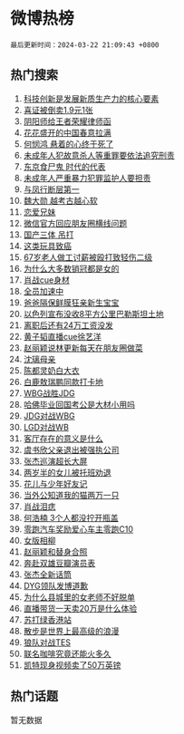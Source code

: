 # 微博热榜

`最后更新时间：2024-03-22 21:09:43 +0800`

## 热门搜索

1. [科技创新是发展新质生产力的核心要素](https://m.weibo.cn/search?containerid=100103type%3D1%26t%3D10%26q%3D%23%E7%A7%91%E6%8A%80%E5%88%9B%E6%96%B0%E6%98%AF%E5%8F%91%E5%B1%95%E6%96%B0%E8%B4%A8%E7%94%9F%E4%BA%A7%E5%8A%9B%E7%9A%84%E6%A0%B8%E5%BF%83%E8%A6%81%E7%B4%A0%23&stream_entry_id=51&isnewpage=1&extparam=seat%3D1%26filter_type%3Drealtimehot%26stream_entry_id%3D51%26pos%3D0%26c_type%3D51%26dgr%3D0%26q%3D%2523%25E7%25A7%2591%25E6%258A%2580%25E5%2588%259B%25E6%2596%25B0%25E6%2598%25AF%25E5%258F%2591%25E5%25B1%2595%25E6%2596%25B0%25E8%25B4%25A8%25E7%2594%259F%25E4%25BA%25A7%25E5%258A%259B%25E7%259A%2584%25E6%25A0%25B8%25E5%25BF%2583%25E8%25A6%2581%25E7%25B4%25A0%2523%26cate%3D10103%26display_time%3D1711112982%26pre_seqid%3D1711112982105028733192)
1. [喜证被倒卖1.9元1张](https://m.weibo.cn/search?containerid=100103type%3D1%26t%3D10%26q%3D%23%E5%96%9C%E8%AF%81%E8%A2%AB%E5%80%92%E5%8D%961.9%E5%85%831%E5%BC%A0%23&stream_entry_id=31&isnewpage=1&extparam=seat%3D1%26lcate%3D5001%26pos%3D0%26realpos%3D1%26q%3D%2523%25E5%2596%259C%25E8%25AF%2581%25E8%25A2%25AB%25E5%2580%2592%25E5%258D%25961.9%25E5%2585%25831%25E5%25BC%25A0%2523%26dgr%3D0%26filter_type%3Drealtimehot%26cate%3D5001%26c_type%3D31%26flag%3D2%26stream_entry_id%3D31%26band_rank%3D1%26display_time%3D1711112982%26pre_seqid%3D1711112982105028733192)
1. [阴阳师给王者荣耀律师函](https://m.weibo.cn/search?containerid=100103type%3D1%26t%3D10%26q%3D%E9%98%B4%E9%98%B3%E5%B8%88%E7%BB%99%E7%8E%8B%E8%80%85%E8%8D%A3%E8%80%80%E5%BE%8B%E5%B8%88%E5%87%BD&stream_entry_id=31&isnewpage=1&extparam=seat%3D1%26lcate%3D5001%26pos%3D1%26realpos%3D2%26q%3D%25E9%2598%25B4%25E9%2598%25B3%25E5%25B8%2588%25E7%25BB%2599%25E7%258E%258B%25E8%2580%2585%25E8%258D%25A3%25E8%2580%2580%25E5%25BE%258B%25E5%25B8%2588%25E5%2587%25BD%26dgr%3D0%26filter_type%3Drealtimehot%26cate%3D5001%26c_type%3D31%26flag%3D16%26stream_entry_id%3D31%26band_rank%3D2%26display_time%3D1711112982%26pre_seqid%3D1711112982105028733192)
1. [花花盛开的中国春意拉满](https://m.weibo.cn/search?containerid=100103type%3D1%26t%3D10%26q%3D%23%E8%8A%B1%E8%8A%B1%E7%9B%9B%E5%BC%80%E7%9A%84%E4%B8%AD%E5%9B%BD%E6%98%A5%E6%84%8F%E6%8B%89%E6%BB%A1%23&stream_entry_id=31&isnewpage=1&extparam=seat%3D1%26lcate%3D5001%26pos%3D2%26realpos%3D3%26q%3D%2523%25E8%258A%25B1%25E8%258A%25B1%25E7%259B%259B%25E5%25BC%2580%25E7%259A%2584%25E4%25B8%25AD%25E5%259B%25BD%25E6%2598%25A5%25E6%2584%258F%25E6%258B%2589%25E6%25BB%25A1%2523%26dgr%3D0%26filter_type%3Drealtimehot%26cate%3D5001%26c_type%3D31%26flag%3D0%26stream_entry_id%3D31%26band_rank%3D3%26display_time%3D1711112982%26pre_seqid%3D1711112982105028733192)
1. [何悯鸿 悬着的心终于死了](https://m.weibo.cn/search?containerid=100103type%3D1%26t%3D10%26q%3D%E4%BD%95%E6%82%AF%E9%B8%BF+%E6%82%AC%E7%9D%80%E7%9A%84%E5%BF%83%E7%BB%88%E4%BA%8E%E6%AD%BB%E4%BA%86&stream_entry_id=31&isnewpage=1&extparam=seat%3D1%26lcate%3D5001%26pos%3D3%26realpos%3D4%26q%3D%25E4%25BD%2595%25E6%2582%25AF%25E9%25B8%25BF%2520%25E6%2582%25AC%25E7%259D%2580%25E7%259A%2584%25E5%25BF%2583%25E7%25BB%2588%25E4%25BA%258E%25E6%25AD%25BB%25E4%25BA%2586%26dgr%3D0%26filter_type%3Drealtimehot%26cate%3D5001%26c_type%3D31%26flag%3D1%26stream_entry_id%3D31%26band_rank%3D4%26display_time%3D1711112982%26pre_seqid%3D1711112982105028733192)
1. [未成年人犯故意杀人等重罪要依法追究刑责](https://m.weibo.cn/search?containerid=100103type%3D1%26t%3D10%26q%3D%23%E6%9C%AA%E6%88%90%E5%B9%B4%E4%BA%BA%E7%8A%AF%E6%95%85%E6%84%8F%E6%9D%80%E4%BA%BA%E7%AD%89%E9%87%8D%E7%BD%AA%E8%A6%81%E4%BE%9D%E6%B3%95%E8%BF%BD%E7%A9%B6%E5%88%91%E8%B4%A3%23&stream_entry_id=31&isnewpage=1&extparam=seat%3D1%26lcate%3D5001%26pos%3D4%26realpos%3D5%26q%3D%2523%25E6%259C%25AA%25E6%2588%2590%25E5%25B9%25B4%25E4%25BA%25BA%25E7%258A%25AF%25E6%2595%2585%25E6%2584%258F%25E6%259D%2580%25E4%25BA%25BA%25E7%25AD%2589%25E9%2587%258D%25E7%25BD%25AA%25E8%25A6%2581%25E4%25BE%259D%25E6%25B3%2595%25E8%25BF%25BD%25E7%25A9%25B6%25E5%2588%2591%25E8%25B4%25A3%2523%26dgr%3D0%26filter_type%3Drealtimehot%26cate%3D5001%26c_type%3D31%26flag%3D16%26stream_entry_id%3D31%26band_rank%3D5%26display_time%3D1711112982%26pre_seqid%3D1711112982105028733192)
1. [东京食尸鬼 时代的代表](https://m.weibo.cn/search?containerid=100103type%3D1%26t%3D10%26q%3D%E4%B8%9C%E4%BA%AC%E9%A3%9F%E5%B0%B8%E9%AC%BC+%E6%97%B6%E4%BB%A3%E7%9A%84%E4%BB%A3%E8%A1%A8&stream_entry_id=31&isnewpage=1&extparam=seat%3D1%26lcate%3D5001%26pos%3D5%26realpos%3D6%26q%3D%25E4%25B8%259C%25E4%25BA%25AC%25E9%25A3%259F%25E5%25B0%25B8%25E9%25AC%25BC%2520%25E6%2597%25B6%25E4%25BB%25A3%25E7%259A%2584%25E4%25BB%25A3%25E8%25A1%25A8%26dgr%3D0%26filter_type%3Drealtimehot%26cate%3D5001%26c_type%3D31%26flag%3D1%26stream_entry_id%3D31%26band_rank%3D6%26display_time%3D1711112982%26pre_seqid%3D1711112982105028733192)
1. [未成年人严重暴力犯罪监护人要担责](https://m.weibo.cn/search?containerid=100103type%3D1%26t%3D10%26q%3D%23%E6%9C%AA%E6%88%90%E5%B9%B4%E4%BA%BA%E4%B8%A5%E9%87%8D%E6%9A%B4%E5%8A%9B%E7%8A%AF%E7%BD%AA%E7%9B%91%E6%8A%A4%E4%BA%BA%E8%A6%81%E6%8B%85%E8%B4%A3%23&stream_entry_id=31&isnewpage=1&extparam=seat%3D1%26lcate%3D5001%26pos%3D6%26realpos%3D7%26q%3D%2523%25E6%259C%25AA%25E6%2588%2590%25E5%25B9%25B4%25E4%25BA%25BA%25E4%25B8%25A5%25E9%2587%258D%25E6%259A%25B4%25E5%258A%259B%25E7%258A%25AF%25E7%25BD%25AA%25E7%259B%2591%25E6%258A%25A4%25E4%25BA%25BA%25E8%25A6%2581%25E6%258B%2585%25E8%25B4%25A3%2523%26dgr%3D0%26filter_type%3Drealtimehot%26cate%3D5001%26c_type%3D31%26flag%3D0%26stream_entry_id%3D31%26band_rank%3D7%26display_time%3D1711112982%26pre_seqid%3D1711112982105028733192)
1. [与凤行断层第一](https://m.weibo.cn/search?containerid=100103type%3D1%26t%3D10%26q%3D%23%E4%B8%8E%E5%87%A4%E8%A1%8C%E6%96%AD%E5%B1%82%E7%AC%AC%E4%B8%80%23&stream_entry_id=31&isnewpage=1&extparam=seat%3D1%26lcate%3D5001%26pos%3D7%26realpos%3D8%26q%3D%2523%25E4%25B8%258E%25E5%2587%25A4%25E8%25A1%258C%25E6%2596%25AD%25E5%25B1%2582%25E7%25AC%25AC%25E4%25B8%2580%2523%26dgr%3D0%26filter_type%3Drealtimehot%26cate%3D5001%26c_type%3D31%26flag%3D1%26stream_entry_id%3D31%26band_rank%3D8%26display_time%3D1711112982%26pre_seqid%3D1711112982105028733192)
1. [魏大勋 越考古越心软](https://m.weibo.cn/search?containerid=100103type%3D1%26t%3D10%26q%3D%E9%AD%8F%E5%A4%A7%E5%8B%8B+%E8%B6%8A%E8%80%83%E5%8F%A4%E8%B6%8A%E5%BF%83%E8%BD%AF&stream_entry_id=31&isnewpage=1&extparam=seat%3D1%26lcate%3D5001%26pos%3D8%26realpos%3D9%26q%3D%25E9%25AD%258F%25E5%25A4%25A7%25E5%258B%258B%2520%25E8%25B6%258A%25E8%2580%2583%25E5%258F%25A4%25E8%25B6%258A%25E5%25BF%2583%25E8%25BD%25AF%26dgr%3D0%26filter_type%3Drealtimehot%26cate%3D5001%26c_type%3D31%26flag%3D1%26stream_entry_id%3D31%26band_rank%3D9%26display_time%3D1711112982%26pre_seqid%3D1711112982105028733192)
1. [恋爱兄妹](https://m.weibo.cn/search?containerid=100103type%3D1%26t%3D10%26q%3D%23%E6%81%8B%E7%88%B1%E5%85%84%E5%A6%B9%23&stream_entry_id=31&isnewpage=1&extparam=seat%3D1%26lcate%3D5001%26pos%3D9%26realpos%3D10%26q%3D%2523%25E6%2581%258B%25E7%2588%25B1%25E5%2585%2584%25E5%25A6%25B9%2523%26dgr%3D0%26filter_type%3Drealtimehot%26cate%3D5001%26c_type%3D31%26flag%3D1%26stream_entry_id%3D31%26band_rank%3D10%26display_time%3D1711112982%26pre_seqid%3D1711112982105028733192)
1. [微信官方回应朋友圈横线问题](https://m.weibo.cn/search?containerid=100103type%3D1%26t%3D10%26q%3D%23%E5%BE%AE%E4%BF%A1%E5%AE%98%E6%96%B9%E5%9B%9E%E5%BA%94%E6%9C%8B%E5%8F%8B%E5%9C%88%E6%A8%AA%E7%BA%BF%E9%97%AE%E9%A2%98%23&stream_entry_id=31&isnewpage=1&extparam=seat%3D1%26lcate%3D5001%26pos%3D10%26realpos%3D11%26q%3D%2523%25E5%25BE%25AE%25E4%25BF%25A1%25E5%25AE%2598%25E6%2596%25B9%25E5%259B%259E%25E5%25BA%2594%25E6%259C%258B%25E5%258F%258B%25E5%259C%2588%25E6%25A8%25AA%25E7%25BA%25BF%25E9%2597%25AE%25E9%25A2%2598%2523%26dgr%3D0%26filter_type%3Drealtimehot%26cate%3D5001%26c_type%3D31%26flag%3D2%26stream_entry_id%3D31%26band_rank%3D11%26display_time%3D1711112982%26pre_seqid%3D1711112982105028733192)
1. [国产三体 吊打](https://m.weibo.cn/search?containerid=100103type%3D1%26t%3D10%26q%3D%E5%9B%BD%E4%BA%A7%E4%B8%89%E4%BD%93+%E5%90%8A%E6%89%93&stream_entry_id=31&isnewpage=1&extparam=seat%3D1%26lcate%3D5001%26pos%3D11%26realpos%3D12%26q%3D%25E5%259B%25BD%25E4%25BA%25A7%25E4%25B8%2589%25E4%25BD%2593%2520%25E5%2590%258A%25E6%2589%2593%26dgr%3D0%26filter_type%3Drealtimehot%26cate%3D5001%26c_type%3D31%26flag%3D0%26stream_entry_id%3D31%26band_rank%3D12%26display_time%3D1711112982%26pre_seqid%3D1711112982105028733192)
1. [这类玩具致癌](https://m.weibo.cn/search?containerid=100103type%3D1%26t%3D10%26q%3D%23%E8%BF%99%E7%B1%BB%E7%8E%A9%E5%85%B7%E8%87%B4%E7%99%8C%23&stream_entry_id=31&isnewpage=1&extparam=seat%3D1%26lcate%3D5001%26pos%3D12%26realpos%3D13%26q%3D%2523%25E8%25BF%2599%25E7%25B1%25BB%25E7%258E%25A9%25E5%2585%25B7%25E8%2587%25B4%25E7%2599%258C%2523%26dgr%3D0%26filter_type%3Drealtimehot%26cate%3D5001%26c_type%3D31%26flag%3D0%26stream_entry_id%3D31%26band_rank%3D13%26display_time%3D1711112982%26pre_seqid%3D1711112982105028733192)
1. [67岁老人做工讨薪被殴打致轻伤二级](https://m.weibo.cn/search?containerid=100103type%3D1%26t%3D10%26q%3D%2367%E5%B2%81%E8%80%81%E4%BA%BA%E5%81%9A%E5%B7%A5%E8%AE%A8%E8%96%AA%E8%A2%AB%E6%AE%B4%E6%89%93%E8%87%B4%E8%BD%BB%E4%BC%A4%E4%BA%8C%E7%BA%A7%23&stream_entry_id=31&isnewpage=1&extparam=seat%3D1%26lcate%3D5001%26pos%3D13%26realpos%3D14%26q%3D%252367%25E5%25B2%2581%25E8%2580%2581%25E4%25BA%25BA%25E5%2581%259A%25E5%25B7%25A5%25E8%25AE%25A8%25E8%2596%25AA%25E8%25A2%25AB%25E6%25AE%25B4%25E6%2589%2593%25E8%2587%25B4%25E8%25BD%25BB%25E4%25BC%25A4%25E4%25BA%258C%25E7%25BA%25A7%2523%26dgr%3D0%26filter_type%3Drealtimehot%26cate%3D5001%26c_type%3D31%26flag%3D0%26stream_entry_id%3D31%26band_rank%3D14%26display_time%3D1711112982%26pre_seqid%3D1711112982105028733192)
1. [为什么大多数销冠都是女的](https://m.weibo.cn/search?containerid=100103type%3D1%26t%3D10%26q%3D%23%E4%B8%BA%E4%BB%80%E4%B9%88%E5%A4%A7%E5%A4%9A%E6%95%B0%E9%94%80%E5%86%A0%E9%83%BD%E6%98%AF%E5%A5%B3%E7%9A%84%23&stream_entry_id=31&isnewpage=1&extparam=seat%3D1%26lcate%3D5001%26pos%3D14%26realpos%3D15%26q%3D%2523%25E4%25B8%25BA%25E4%25BB%2580%25E4%25B9%2588%25E5%25A4%25A7%25E5%25A4%259A%25E6%2595%25B0%25E9%2594%2580%25E5%2586%25A0%25E9%2583%25BD%25E6%2598%25AF%25E5%25A5%25B3%25E7%259A%2584%2523%26dgr%3D0%26filter_type%3Drealtimehot%26cate%3D5001%26c_type%3D31%26flag%3D1%26stream_entry_id%3D31%26band_rank%3D15%26display_time%3D1711112982%26pre_seqid%3D1711112982105028733192)
1. [肖战cue身材](https://m.weibo.cn/search?containerid=100103type%3D1%26t%3D10%26q%3D%23%E8%82%96%E6%88%98cue%E8%BA%AB%E6%9D%90%23&stream_entry_id=31&isnewpage=1&extparam=seat%3D1%26lcate%3D5001%26pos%3D15%26realpos%3D16%26q%3D%2523%25E8%2582%2596%25E6%2588%2598cue%25E8%25BA%25AB%25E6%259D%2590%2523%26dgr%3D0%26filter_type%3Drealtimehot%26cate%3D5001%26c_type%3D31%26flag%3D1%26stream_entry_id%3D31%26band_rank%3D16%26display_time%3D1711112982%26pre_seqid%3D1711112982105028733192)
1. [全员加速中](https://m.weibo.cn/search?containerid=100103type%3D1%26t%3D10%26q%3D%E5%85%A8%E5%91%98%E5%8A%A0%E9%80%9F%E4%B8%AD&stream_entry_id=31&isnewpage=1&extparam=seat%3D1%26lcate%3D5001%26pos%3D16%26realpos%3D17%26q%3D%25E5%2585%25A8%25E5%2591%2598%25E5%258A%25A0%25E9%2580%259F%25E4%25B8%25AD%26dgr%3D0%26filter_type%3Drealtimehot%26cate%3D5001%26c_type%3D31%26flag%3D1%26stream_entry_id%3D31%26band_rank%3D17%26display_time%3D1711112982%26pre_seqid%3D1711112982105028733192)
1. [爸爸隔保鲜膜狂亲新生宝宝](https://m.weibo.cn/search?containerid=100103type%3D1%26t%3D10%26q%3D%23%E7%88%B8%E7%88%B8%E9%9A%94%E4%BF%9D%E9%B2%9C%E8%86%9C%E7%8B%82%E4%BA%B2%E6%96%B0%E7%94%9F%E5%AE%9D%E5%AE%9D%23&stream_entry_id=31&isnewpage=1&extparam=seat%3D1%26lcate%3D5001%26pos%3D17%26realpos%3D18%26q%3D%2523%25E7%2588%25B8%25E7%2588%25B8%25E9%259A%2594%25E4%25BF%259D%25E9%25B2%259C%25E8%2586%259C%25E7%258B%2582%25E4%25BA%25B2%25E6%2596%25B0%25E7%2594%259F%25E5%25AE%259D%25E5%25AE%259D%2523%26dgr%3D0%26filter_type%3Drealtimehot%26cate%3D5001%26c_type%3D31%26flag%3D32768%26stream_entry_id%3D31%26band_rank%3D18%26display_time%3D1711112982%26pre_seqid%3D1711112982105028733192)
1. [以色列宣布没收8平方公里巴勒斯坦土地](https://m.weibo.cn/search?containerid=100103type%3D1%26t%3D10%26q%3D%23%E4%BB%A5%E8%89%B2%E5%88%97%E5%AE%A3%E5%B8%83%E6%B2%A1%E6%94%B68%E5%B9%B3%E6%96%B9%E5%85%AC%E9%87%8C%E5%B7%B4%E5%8B%92%E6%96%AF%E5%9D%A6%E5%9C%9F%E5%9C%B0%23&stream_entry_id=31&isnewpage=1&extparam=seat%3D1%26lcate%3D5001%26pos%3D18%26realpos%3D19%26q%3D%2523%25E4%25BB%25A5%25E8%2589%25B2%25E5%2588%2597%25E5%25AE%25A3%25E5%25B8%2583%25E6%25B2%25A1%25E6%2594%25B68%25E5%25B9%25B3%25E6%2596%25B9%25E5%2585%25AC%25E9%2587%258C%25E5%25B7%25B4%25E5%258B%2592%25E6%2596%25AF%25E5%259D%25A6%25E5%259C%259F%25E5%259C%25B0%2523%26dgr%3D0%26filter_type%3Drealtimehot%26cate%3D5001%26c_type%3D31%26flag%3D1%26stream_entry_id%3D31%26band_rank%3D19%26display_time%3D1711112982%26pre_seqid%3D1711112982105028733192)
1. [离职后还有24万工资没发](https://m.weibo.cn/search?containerid=100103type%3D1%26t%3D10%26q%3D%23%E7%A6%BB%E8%81%8C%E5%90%8E%E8%BF%98%E6%9C%8924%E4%B8%87%E5%B7%A5%E8%B5%84%E6%B2%A1%E5%8F%91%23&stream_entry_id=31&isnewpage=1&extparam=seat%3D1%26lcate%3D5001%26pos%3D19%26realpos%3D20%26q%3D%2523%25E7%25A6%25BB%25E8%2581%258C%25E5%2590%258E%25E8%25BF%2598%25E6%259C%258924%25E4%25B8%2587%25E5%25B7%25A5%25E8%25B5%2584%25E6%25B2%25A1%25E5%258F%2591%2523%26dgr%3D0%26filter_type%3Drealtimehot%26cate%3D5001%26c_type%3D31%26flag%3D0%26stream_entry_id%3D31%26band_rank%3D20%26display_time%3D1711112982%26pre_seqid%3D1711112982105028733192)
1. [黄子韬直播cue徐艺洋](https://m.weibo.cn/search?containerid=100103type%3D1%26t%3D10%26q%3D%23%E9%BB%84%E5%AD%90%E9%9F%AC%E7%9B%B4%E6%92%ADcue%E5%BE%90%E8%89%BA%E6%B4%8B%23&stream_entry_id=31&isnewpage=1&extparam=seat%3D1%26lcate%3D5001%26pos%3D20%26realpos%3D21%26q%3D%2523%25E9%25BB%2584%25E5%25AD%2590%25E9%259F%25AC%25E7%259B%25B4%25E6%2592%25ADcue%25E5%25BE%2590%25E8%2589%25BA%25E6%25B4%258B%2523%26dgr%3D0%26filter_type%3Drealtimehot%26cate%3D5001%26c_type%3D31%26flag%3D2%26stream_entry_id%3D31%26band_rank%3D21%26display_time%3D1711112982%26pre_seqid%3D1711112982105028733192)
1. [赵丽颖说林更新每天在朋友圈做菜](https://m.weibo.cn/search?containerid=100103type%3D1%26t%3D10%26q%3D%23%E8%B5%B5%E4%B8%BD%E9%A2%96%E8%AF%B4%E6%9E%97%E6%9B%B4%E6%96%B0%E6%AF%8F%E5%A4%A9%E5%9C%A8%E6%9C%8B%E5%8F%8B%E5%9C%88%E5%81%9A%E8%8F%9C%23&stream_entry_id=31&isnewpage=1&extparam=seat%3D1%26lcate%3D5001%26pos%3D21%26realpos%3D22%26q%3D%2523%25E8%25B5%25B5%25E4%25B8%25BD%25E9%25A2%2596%25E8%25AF%25B4%25E6%259E%2597%25E6%259B%25B4%25E6%2596%25B0%25E6%25AF%258F%25E5%25A4%25A9%25E5%259C%25A8%25E6%259C%258B%25E5%258F%258B%25E5%259C%2588%25E5%2581%259A%25E8%258F%259C%2523%26dgr%3D0%26filter_type%3Drealtimehot%26cate%3D5001%26c_type%3D31%26flag%3D0%26stream_entry_id%3D31%26band_rank%3D22%26display_time%3D1711112982%26pre_seqid%3D1711112982105028733192)
1. [沈璃母亲](https://m.weibo.cn/search?containerid=100103type%3D1%26t%3D10%26q%3D%23%E6%B2%88%E7%92%83%E6%AF%8D%E4%BA%B2%23&stream_entry_id=31&isnewpage=1&extparam=seat%3D1%26lcate%3D5001%26pos%3D22%26realpos%3D23%26q%3D%2523%25E6%25B2%2588%25E7%2592%2583%25E6%25AF%258D%25E4%25BA%25B2%2523%26dgr%3D0%26filter_type%3Drealtimehot%26cate%3D5001%26c_type%3D31%26flag%3D1%26stream_entry_id%3D31%26band_rank%3D23%26display_time%3D1711112982%26pre_seqid%3D1711112982105028733192)
1. [陈都灵奶白大衣](https://m.weibo.cn/search?containerid=100103type%3D1%26t%3D10%26q%3D%23%E9%99%88%E9%83%BD%E7%81%B5%E5%A5%B6%E7%99%BD%E5%A4%A7%E8%A1%A3%23&stream_entry_id=31&isnewpage=1&extparam=seat%3D1%26lcate%3D5001%26pos%3D23%26realpos%3D24%26q%3D%2523%25E9%2599%2588%25E9%2583%25BD%25E7%2581%25B5%25E5%25A5%25B6%25E7%2599%25BD%25E5%25A4%25A7%25E8%25A1%25A3%2523%26dgr%3D0%26filter_type%3Drealtimehot%26cate%3D5001%26c_type%3D31%26flag%3D1%26stream_entry_id%3D31%26band_rank%3D24%26display_time%3D1711112982%26pre_seqid%3D1711112982105028733192)
1. [白鹿敖瑞鹏同款打卡地](https://m.weibo.cn/search?containerid=100103type%3D1%26t%3D10%26q%3D%23%E7%99%BD%E9%B9%BF%E6%95%96%E7%91%9E%E9%B9%8F%E5%90%8C%E6%AC%BE%E6%89%93%E5%8D%A1%E5%9C%B0%23&stream_entry_id=31&isnewpage=1&extparam=seat%3D1%26lcate%3D5001%26pos%3D24%26realpos%3D25%26q%3D%2523%25E7%2599%25BD%25E9%25B9%25BF%25E6%2595%2596%25E7%2591%259E%25E9%25B9%258F%25E5%2590%258C%25E6%25AC%25BE%25E6%2589%2593%25E5%258D%25A1%25E5%259C%25B0%2523%26dgr%3D0%26filter_type%3Drealtimehot%26cate%3D5001%26c_type%3D31%26flag%3D1%26stream_entry_id%3D31%26band_rank%3D25%26display_time%3D1711112982%26pre_seqid%3D1711112982105028733192)
1. [WBG战胜JDG](https://m.weibo.cn/search?containerid=100103type%3D1%26t%3D10%26q%3D%23WBG%E6%88%98%E8%83%9CJDG%23&stream_entry_id=31&isnewpage=1&extparam=seat%3D1%26lcate%3D5001%26pos%3D25%26realpos%3D26%26q%3D%2523WBG%25E6%2588%2598%25E8%2583%259CJDG%2523%26dgr%3D0%26filter_type%3Drealtimehot%26cate%3D5001%26c_type%3D31%26flag%3D1%26stream_entry_id%3D31%26band_rank%3D26%26display_time%3D1711112982%26pre_seqid%3D1711112982105028733192)
1. [哈佛毕业回国考公是大材小用吗](https://m.weibo.cn/search?containerid=100103type%3D1%26t%3D10%26q%3D%23%E5%93%88%E4%BD%9B%E6%AF%95%E4%B8%9A%E5%9B%9E%E5%9B%BD%E8%80%83%E5%85%AC%E6%98%AF%E5%A4%A7%E6%9D%90%E5%B0%8F%E7%94%A8%E5%90%97%23&stream_entry_id=31&isnewpage=1&extparam=seat%3D1%26lcate%3D5001%26pos%3D26%26realpos%3D27%26q%3D%2523%25E5%2593%2588%25E4%25BD%259B%25E6%25AF%2595%25E4%25B8%259A%25E5%259B%259E%25E5%259B%25BD%25E8%2580%2583%25E5%2585%25AC%25E6%2598%25AF%25E5%25A4%25A7%25E6%259D%2590%25E5%25B0%258F%25E7%2594%25A8%25E5%2590%2597%2523%26dgr%3D0%26filter_type%3Drealtimehot%26cate%3D5001%26c_type%3D31%26flag%3D0%26stream_entry_id%3D31%26band_rank%3D27%26display_time%3D1711112982%26pre_seqid%3D1711112982105028733192)
1. [JDG对战WBG](https://m.weibo.cn/search?containerid=100103type%3D1%26t%3D10%26q%3D%23JDG%E5%AF%B9%E6%88%98WBG%23&stream_entry_id=31&isnewpage=1&extparam=seat%3D1%26lcate%3D5001%26pos%3D27%26realpos%3D28%26q%3D%2523JDG%25E5%25AF%25B9%25E6%2588%2598WBG%2523%26dgr%3D0%26filter_type%3Drealtimehot%26cate%3D5001%26c_type%3D31%26flag%3D1%26stream_entry_id%3D31%26band_rank%3D28%26display_time%3D1711112982%26pre_seqid%3D1711112982105028733192)
1. [LGD对战WB](https://m.weibo.cn/search?containerid=100103type%3D1%26t%3D10%26q%3D%23LGD%E5%AF%B9%E6%88%98WB%23&stream_entry_id=31&isnewpage=1&extparam=seat%3D1%26lcate%3D5001%26pos%3D28%26realpos%3D29%26q%3D%2523LGD%25E5%25AF%25B9%25E6%2588%2598WB%2523%26dgr%3D0%26filter_type%3Drealtimehot%26cate%3D5001%26c_type%3D31%26flag%3D1%26stream_entry_id%3D31%26band_rank%3D29%26display_time%3D1711112982%26pre_seqid%3D1711112982105028733192)
1. [客厅存在的意义是什么](https://m.weibo.cn/search?containerid=100103type%3D1%26t%3D10%26q%3D%23%E5%AE%A2%E5%8E%85%E5%AD%98%E5%9C%A8%E7%9A%84%E6%84%8F%E4%B9%89%E6%98%AF%E4%BB%80%E4%B9%88%23&stream_entry_id=31&isnewpage=1&extparam=seat%3D1%26lcate%3D5001%26pos%3D29%26realpos%3D30%26q%3D%2523%25E5%25AE%25A2%25E5%258E%2585%25E5%25AD%2598%25E5%259C%25A8%25E7%259A%2584%25E6%2584%258F%25E4%25B9%2589%25E6%2598%25AF%25E4%25BB%2580%25E4%25B9%2588%2523%26dgr%3D0%26filter_type%3Drealtimehot%26cate%3D5001%26c_type%3D31%26flag%3D1%26stream_entry_id%3D31%26band_rank%3D30%26display_time%3D1711112982%26pre_seqid%3D1711112982105028733192)
1. [虞书欣父亲退出被强执公司](https://m.weibo.cn/search?containerid=100103type%3D1%26t%3D10%26q%3D%23%E8%99%9E%E4%B9%A6%E6%AC%A3%E7%88%B6%E4%BA%B2%E9%80%80%E5%87%BA%E8%A2%AB%E5%BC%BA%E6%89%A7%E5%85%AC%E5%8F%B8%23&stream_entry_id=31&isnewpage=1&extparam=seat%3D1%26lcate%3D5001%26pos%3D30%26realpos%3D31%26q%3D%2523%25E8%2599%259E%25E4%25B9%25A6%25E6%25AC%25A3%25E7%2588%25B6%25E4%25BA%25B2%25E9%2580%2580%25E5%2587%25BA%25E8%25A2%25AB%25E5%25BC%25BA%25E6%2589%25A7%25E5%2585%25AC%25E5%258F%25B8%2523%26dgr%3D0%26filter_type%3Drealtimehot%26cate%3D5001%26c_type%3D31%26flag%3D0%26stream_entry_id%3D31%26band_rank%3D31%26display_time%3D1711112982%26pre_seqid%3D1711112982105028733192)
1. [张杰巡演超长大屏](https://m.weibo.cn/search?containerid=100103type%3D1%26t%3D10%26q%3D%E5%BC%A0%E6%9D%B0%E5%B7%A1%E6%BC%94%E8%B6%85%E9%95%BF%E5%A4%A7%E5%B1%8F&stream_entry_id=31&isnewpage=1&extparam=seat%3D1%26lcate%3D5001%26pos%3D31%26realpos%3D32%26q%3D%25E5%25BC%25A0%25E6%259D%25B0%25E5%25B7%25A1%25E6%25BC%2594%25E8%25B6%2585%25E9%2595%25BF%25E5%25A4%25A7%25E5%25B1%258F%26dgr%3D0%26filter_type%3Drealtimehot%26cate%3D5001%26c_type%3D31%26flag%3D1%26stream_entry_id%3D31%26band_rank%3D32%26display_time%3D1711112982%26pre_seqid%3D1711112982105028733192)
1. [两岁半的女儿被托班劝退](https://m.weibo.cn/search?containerid=100103type%3D1%26t%3D10%26q%3D%23%E4%B8%A4%E5%B2%81%E5%8D%8A%E7%9A%84%E5%A5%B3%E5%84%BF%E8%A2%AB%E6%89%98%E7%8F%AD%E5%8A%9D%E9%80%80%23&stream_entry_id=31&isnewpage=1&extparam=seat%3D1%26lcate%3D5001%26pos%3D32%26realpos%3D33%26q%3D%2523%25E4%25B8%25A4%25E5%25B2%2581%25E5%258D%258A%25E7%259A%2584%25E5%25A5%25B3%25E5%2584%25BF%25E8%25A2%25AB%25E6%2589%2598%25E7%258F%25AD%25E5%258A%259D%25E9%2580%2580%2523%26dgr%3D0%26filter_type%3Drealtimehot%26cate%3D5001%26c_type%3D31%26flag%3D0%26stream_entry_id%3D31%26band_rank%3D33%26display_time%3D1711112982%26pre_seqid%3D1711112982105028733192)
1. [花儿与少年好友记](https://m.weibo.cn/search?containerid=100103type%3D1%26t%3D10%26q%3D%23%E8%8A%B1%E5%84%BF%E4%B8%8E%E5%B0%91%E5%B9%B4%E5%A5%BD%E5%8F%8B%E8%AE%B0%23&stream_entry_id=31&isnewpage=1&extparam=seat%3D1%26lcate%3D5001%26pos%3D33%26realpos%3D34%26q%3D%2523%25E8%258A%25B1%25E5%2584%25BF%25E4%25B8%258E%25E5%25B0%2591%25E5%25B9%25B4%25E5%25A5%25BD%25E5%258F%258B%25E8%25AE%25B0%2523%26dgr%3D0%26filter_type%3Drealtimehot%26cate%3D5001%26c_type%3D31%26flag%3D0%26stream_entry_id%3D31%26band_rank%3D34%26display_time%3D1711112982%26pre_seqid%3D1711112982105028733192)
1. [当外公知道我的猫两万一只](https://m.weibo.cn/search?containerid=100103type%3D1%26t%3D10%26q%3D%E5%BD%93%E5%A4%96%E5%85%AC%E7%9F%A5%E9%81%93%E6%88%91%E7%9A%84%E7%8C%AB%E4%B8%A4%E4%B8%87%E4%B8%80%E5%8F%AA&stream_entry_id=31&isnewpage=1&extparam=seat%3D1%26lcate%3D5001%26pos%3D34%26realpos%3D35%26q%3D%25E5%25BD%2593%25E5%25A4%2596%25E5%2585%25AC%25E7%259F%25A5%25E9%2581%2593%25E6%2588%2591%25E7%259A%2584%25E7%258C%25AB%25E4%25B8%25A4%25E4%25B8%2587%25E4%25B8%2580%25E5%258F%25AA%26dgr%3D0%26filter_type%3Drealtimehot%26cate%3D5001%26c_type%3D31%26flag%3D0%26stream_entry_id%3D31%26band_rank%3D35%26display_time%3D1711112982%26pre_seqid%3D1711112982105028733192)
1. [肖战泪痣](https://m.weibo.cn/search?containerid=100103type%3D1%26t%3D10%26q%3D%23%E8%82%96%E6%88%98%E6%B3%AA%E7%97%A3%23&stream_entry_id=31&isnewpage=1&extparam=seat%3D1%26lcate%3D5001%26pos%3D35%26realpos%3D36%26q%3D%2523%25E8%2582%2596%25E6%2588%2598%25E6%25B3%25AA%25E7%2597%25A3%2523%26dgr%3D0%26filter_type%3Drealtimehot%26cate%3D5001%26c_type%3D31%26flag%3D1%26stream_entry_id%3D31%26band_rank%3D36%26display_time%3D1711112982%26pre_seqid%3D1711112982105028733192)
1. [何浩楠 3个人都没拧开瓶盖](https://m.weibo.cn/search?containerid=100103type%3D1%26t%3D10%26q%3D%E4%BD%95%E6%B5%A9%E6%A5%A0+3%E4%B8%AA%E4%BA%BA%E9%83%BD%E6%B2%A1%E6%8B%A7%E5%BC%80%E7%93%B6%E7%9B%96&stream_entry_id=31&isnewpage=1&extparam=seat%3D1%26lcate%3D5001%26pos%3D36%26realpos%3D37%26q%3D%25E4%25BD%2595%25E6%25B5%25A9%25E6%25A5%25A0%25203%25E4%25B8%25AA%25E4%25BA%25BA%25E9%2583%25BD%25E6%25B2%25A1%25E6%258B%25A7%25E5%25BC%2580%25E7%2593%25B6%25E7%259B%2596%26dgr%3D0%26filter_type%3Drealtimehot%26cate%3D5001%26c_type%3D31%26flag%3D1%26stream_entry_id%3D31%26band_rank%3D37%26display_time%3D1711112982%26pre_seqid%3D1711112982105028733192)
1. [零跑汽车奖励爱心车主零跑C10](https://m.weibo.cn/search?containerid=100103type%3D1%26t%3D10%26q%3D%23%E9%9B%B6%E8%B7%91%E6%B1%BD%E8%BD%A6%E5%A5%96%E5%8A%B1%E7%88%B1%E5%BF%83%E8%BD%A6%E4%B8%BB%E9%9B%B6%E8%B7%91C10%23&stream_entry_id=31&isnewpage=1&extparam=seat%3D1%26lcate%3D5001%26pos%3D37%26realpos%3D38%26q%3D%2523%25E9%259B%25B6%25E8%25B7%2591%25E6%25B1%25BD%25E8%25BD%25A6%25E5%25A5%2596%25E5%258A%25B1%25E7%2588%25B1%25E5%25BF%2583%25E8%25BD%25A6%25E4%25B8%25BB%25E9%259B%25B6%25E8%25B7%2591C10%2523%26dgr%3D0%26filter_type%3Drealtimehot%26adid%3D227934%26cate%3D5001%26c_type%3D31%26flag%3D0%26stream_entry_id%3D31%26band_rank%3D38%26display_time%3D1711112982%26pre_seqid%3D1711112982105028733192)
1. [女版相柳](https://m.weibo.cn/search?containerid=100103type%3D1%26t%3D10%26q%3D%E5%A5%B3%E7%89%88%E7%9B%B8%E6%9F%B3&stream_entry_id=31&isnewpage=1&extparam=seat%3D1%26lcate%3D5001%26pos%3D38%26realpos%3D39%26q%3D%25E5%25A5%25B3%25E7%2589%2588%25E7%259B%25B8%25E6%259F%25B3%26dgr%3D0%26filter_type%3Drealtimehot%26cate%3D5001%26c_type%3D31%26flag%3D0%26stream_entry_id%3D31%26band_rank%3D39%26display_time%3D1711112982%26pre_seqid%3D1711112982105028733192)
1. [赵丽颖和替身合照](https://m.weibo.cn/search?containerid=100103type%3D1%26t%3D10%26q%3D%23%E8%B5%B5%E4%B8%BD%E9%A2%96%E5%92%8C%E6%9B%BF%E8%BA%AB%E5%90%88%E7%85%A7%23&stream_entry_id=31&isnewpage=1&extparam=seat%3D1%26lcate%3D5001%26pos%3D39%26realpos%3D40%26q%3D%2523%25E8%25B5%25B5%25E4%25B8%25BD%25E9%25A2%2596%25E5%2592%258C%25E6%259B%25BF%25E8%25BA%25AB%25E5%2590%2588%25E7%2585%25A7%2523%26dgr%3D0%26filter_type%3Drealtimehot%26cate%3D5001%26c_type%3D31%26flag%3D0%26stream_entry_id%3D31%26band_rank%3D40%26display_time%3D1711112982%26pre_seqid%3D1711112982105028733192)
1. [奔赴双雄豆瓣演员表](https://m.weibo.cn/search?containerid=100103type%3D1%26t%3D10%26q%3D%23%E5%A5%94%E8%B5%B4%E5%8F%8C%E9%9B%84%E8%B1%86%E7%93%A3%E6%BC%94%E5%91%98%E8%A1%A8%23&stream_entry_id=31&isnewpage=1&extparam=seat%3D1%26lcate%3D5001%26pos%3D40%26realpos%3D41%26q%3D%2523%25E5%25A5%2594%25E8%25B5%25B4%25E5%258F%258C%25E9%259B%2584%25E8%25B1%2586%25E7%2593%25A3%25E6%25BC%2594%25E5%2591%2598%25E8%25A1%25A8%2523%26dgr%3D0%26filter_type%3Drealtimehot%26cate%3D5001%26c_type%3D31%26flag%3D1%26stream_entry_id%3D31%26band_rank%3D41%26display_time%3D1711112982%26pre_seqid%3D1711112982105028733192)
1. [张杰全新话筒](https://m.weibo.cn/search?containerid=100103type%3D1%26t%3D10%26q%3D%23%E5%BC%A0%E6%9D%B0%E5%85%A8%E6%96%B0%E8%AF%9D%E7%AD%92%23&stream_entry_id=31&isnewpage=1&extparam=seat%3D1%26lcate%3D5001%26pos%3D41%26realpos%3D42%26q%3D%2523%25E5%25BC%25A0%25E6%259D%25B0%25E5%2585%25A8%25E6%2596%25B0%25E8%25AF%259D%25E7%25AD%2592%2523%26dgr%3D0%26filter_type%3Drealtimehot%26cate%3D5001%26c_type%3D31%26flag%3D0%26stream_entry_id%3D31%26band_rank%3D42%26display_time%3D1711112982%26pre_seqid%3D1711112982105028733192)
1. [DYG领队发博道歉](https://m.weibo.cn/search?containerid=100103type%3D1%26t%3D10%26q%3D%23DYG%E9%A2%86%E9%98%9F%E5%8F%91%E5%8D%9A%E9%81%93%E6%AD%89%23&stream_entry_id=31&isnewpage=1&extparam=seat%3D1%26lcate%3D5001%26pos%3D42%26realpos%3D43%26q%3D%2523DYG%25E9%25A2%2586%25E9%2598%259F%25E5%258F%2591%25E5%258D%259A%25E9%2581%2593%25E6%25AD%2589%2523%26dgr%3D0%26filter_type%3Drealtimehot%26cate%3D5001%26c_type%3D31%26flag%3D1%26stream_entry_id%3D31%26band_rank%3D43%26display_time%3D1711112982%26pre_seqid%3D1711112982105028733192)
1. [为什么县城里的女老师不好脱单](https://m.weibo.cn/search?containerid=100103type%3D1%26t%3D10%26q%3D%23%E4%B8%BA%E4%BB%80%E4%B9%88%E5%8E%BF%E5%9F%8E%E9%87%8C%E7%9A%84%E5%A5%B3%E8%80%81%E5%B8%88%E4%B8%8D%E5%A5%BD%E8%84%B1%E5%8D%95%23&stream_entry_id=31&isnewpage=1&extparam=seat%3D1%26lcate%3D5001%26pos%3D43%26realpos%3D44%26q%3D%2523%25E4%25B8%25BA%25E4%25BB%2580%25E4%25B9%2588%25E5%258E%25BF%25E5%259F%258E%25E9%2587%258C%25E7%259A%2584%25E5%25A5%25B3%25E8%2580%2581%25E5%25B8%2588%25E4%25B8%258D%25E5%25A5%25BD%25E8%2584%25B1%25E5%258D%2595%2523%26dgr%3D0%26filter_type%3Drealtimehot%26cate%3D5001%26c_type%3D31%26flag%3D0%26stream_entry_id%3D31%26band_rank%3D44%26display_time%3D1711112982%26pre_seqid%3D1711112982105028733192)
1. [直播带货一天卖20万是什么体验](https://m.weibo.cn/search?containerid=100103type%3D1%26t%3D10%26q%3D%23%E7%9B%B4%E6%92%AD%E5%B8%A6%E8%B4%A7%E4%B8%80%E5%A4%A9%E5%8D%9620%E4%B8%87%E6%98%AF%E4%BB%80%E4%B9%88%E4%BD%93%E9%AA%8C%23&stream_entry_id=31&isnewpage=1&extparam=seat%3D1%26lcate%3D5001%26pos%3D44%26realpos%3D45%26q%3D%2523%25E7%259B%25B4%25E6%2592%25AD%25E5%25B8%25A6%25E8%25B4%25A7%25E4%25B8%2580%25E5%25A4%25A9%25E5%258D%259620%25E4%25B8%2587%25E6%2598%25AF%25E4%25BB%2580%25E4%25B9%2588%25E4%25BD%2593%25E9%25AA%258C%2523%26dgr%3D0%26filter_type%3Drealtimehot%26cate%3D5001%26c_type%3D31%26flag%3D0%26stream_entry_id%3D31%26band_rank%3D45%26display_time%3D1711112982%26pre_seqid%3D1711112982105028733192)
1. [苏打绿香港站](https://m.weibo.cn/search?containerid=100103type%3D1%26t%3D10%26q%3D%E8%8B%8F%E6%89%93%E7%BB%BF%E9%A6%99%E6%B8%AF%E7%AB%99&stream_entry_id=31&isnewpage=1&extparam=seat%3D1%26lcate%3D5001%26pos%3D45%26realpos%3D46%26q%3D%25E8%258B%258F%25E6%2589%2593%25E7%25BB%25BF%25E9%25A6%2599%25E6%25B8%25AF%25E7%25AB%2599%26dgr%3D0%26filter_type%3Drealtimehot%26cate%3D5001%26c_type%3D31%26flag%3D1%26stream_entry_id%3D31%26band_rank%3D46%26display_time%3D1711112982%26pre_seqid%3D1711112982105028733192)
1. [散步是世界上最高级的浪漫](https://m.weibo.cn/search?containerid=100103type%3D1%26t%3D10%26q%3D%23%E6%95%A3%E6%AD%A5%E6%98%AF%E4%B8%96%E7%95%8C%E4%B8%8A%E6%9C%80%E9%AB%98%E7%BA%A7%E7%9A%84%E6%B5%AA%E6%BC%AB%23&stream_entry_id=31&isnewpage=1&extparam=seat%3D1%26lcate%3D5001%26pos%3D46%26realpos%3D47%26q%3D%2523%25E6%2595%25A3%25E6%25AD%25A5%25E6%2598%25AF%25E4%25B8%2596%25E7%2595%258C%25E4%25B8%258A%25E6%259C%2580%25E9%25AB%2598%25E7%25BA%25A7%25E7%259A%2584%25E6%25B5%25AA%25E6%25BC%25AB%2523%26dgr%3D0%26filter_type%3Drealtimehot%26cate%3D5001%26c_type%3D31%26flag%3D0%26stream_entry_id%3D31%26band_rank%3D47%26display_time%3D1711112982%26pre_seqid%3D1711112982105028733192)
1. [狼队对战TES](https://m.weibo.cn/search?containerid=100103type%3D1%26t%3D10%26q%3D%23%E7%8B%BC%E9%98%9F%E5%AF%B9%E6%88%98TES%23&stream_entry_id=31&isnewpage=1&extparam=seat%3D1%26lcate%3D5001%26pos%3D47%26realpos%3D48%26q%3D%2523%25E7%258B%25BC%25E9%2598%259F%25E5%25AF%25B9%25E6%2588%2598TES%2523%26dgr%3D0%26filter_type%3Drealtimehot%26cate%3D5001%26c_type%3D31%26flag%3D0%26stream_entry_id%3D31%26band_rank%3D48%26display_time%3D1711112982%26pre_seqid%3D1711112982105028733192)
1. [联名咖啡究竟还能火多久](https://m.weibo.cn/search?containerid=100103type%3D1%26t%3D10%26q%3D%23%E8%81%94%E5%90%8D%E5%92%96%E5%95%A1%E7%A9%B6%E7%AB%9F%E8%BF%98%E8%83%BD%E7%81%AB%E5%A4%9A%E4%B9%85%23&stream_entry_id=31&isnewpage=1&extparam=seat%3D1%26lcate%3D5001%26pos%3D48%26realpos%3D49%26q%3D%2523%25E8%2581%2594%25E5%2590%258D%25E5%2592%2596%25E5%2595%25A1%25E7%25A9%25B6%25E7%25AB%259F%25E8%25BF%2598%25E8%2583%25BD%25E7%2581%25AB%25E5%25A4%259A%25E4%25B9%2585%2523%26dgr%3D0%26filter_type%3Drealtimehot%26cate%3D5001%26c_type%3D31%26flag%3D1%26stream_entry_id%3D31%26band_rank%3D49%26display_time%3D1711112982%26pre_seqid%3D1711112982105028733192)
1. [凯特现身视频卖了50万英镑](https://m.weibo.cn/search?containerid=100103type%3D1%26t%3D10%26q%3D%23%E5%87%AF%E7%89%B9%E7%8E%B0%E8%BA%AB%E8%A7%86%E9%A2%91%E5%8D%96%E4%BA%8650%E4%B8%87%E8%8B%B1%E9%95%91%23&stream_entry_id=31&isnewpage=1&extparam=seat%3D1%26lcate%3D5001%26pos%3D49%26realpos%3D50%26q%3D%2523%25E5%2587%25AF%25E7%2589%25B9%25E7%258E%25B0%25E8%25BA%25AB%25E8%25A7%2586%25E9%25A2%2591%25E5%258D%2596%25E4%25BA%258650%25E4%25B8%2587%25E8%258B%25B1%25E9%2595%2591%2523%26dgr%3D0%26filter_type%3Drealtimehot%26cate%3D5001%26c_type%3D31%26flag%3D0%26stream_entry_id%3D31%26band_rank%3D50%26display_time%3D1711112982%26pre_seqid%3D1711112982105028733192)

## 热门话题

暂无数据
